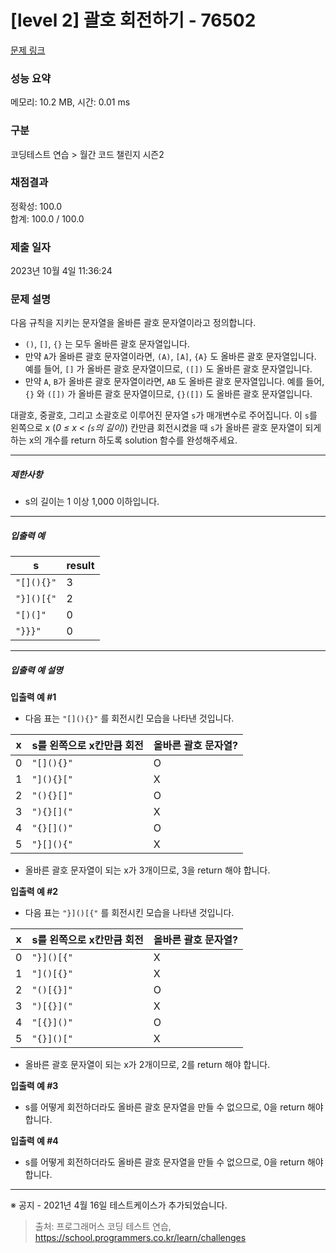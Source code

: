 # [level 2] 괄호 회전하기 - 76502 

[문제 링크](https://school.programmers.co.kr/learn/courses/30/lessons/76502) 

### 성능 요약

메모리: 10.2 MB, 시간: 0.01 ms

### 구분

코딩테스트 연습 > 월간 코드 챌린지 시즌2

### 채점결과

정확성: 100.0<br/>합계: 100.0 / 100.0

### 제출 일자

2023년 10월 4일 11:36:24

### 문제 설명

<p>다음 규칙을 지키는 문자열을 올바른 괄호 문자열이라고 정의합니다.</p>

<ul>
<li><code>()</code>, <code>[]</code>, <code>{}</code> 는 모두 올바른 괄호 문자열입니다.</li>
<li>만약 <code>A</code>가 올바른 괄호 문자열이라면, <code>(A)</code>, <code>[A]</code>, <code>{A}</code> 도 올바른 괄호 문자열입니다. 예를 들어, <code>[]</code> 가 올바른 괄호 문자열이므로, <code>([])</code> 도 올바른 괄호 문자열입니다.</li>
<li>만약 <code>A</code>, <code>B</code>가 올바른 괄호 문자열이라면, <code>AB</code> 도 올바른 괄호 문자열입니다. 예를 들어, <code>{}</code> 와 <code>([])</code> 가 올바른 괄호 문자열이므로, <code>{}([])</code> 도 올바른 괄호 문자열입니다.</li>
</ul>

<p>대괄호, 중괄호, 그리고 소괄호로 이루어진 문자열 <code>s</code>가 매개변수로 주어집니다. 이 <code>s</code>를 왼쪽으로 x (<em>0 ≤ x &lt; (<code>s</code>의 길이)</em>) 칸만큼 회전시켰을 때 <code>s</code>가 올바른 괄호 문자열이 되게 하는 x의 개수를 return 하도록 solution 함수를 완성해주세요.</p>

<hr>

<h5>제한사항</h5>

<ul>
<li>s의 길이는 1 이상 1,000 이하입니다.</li>
</ul>

<hr>

<h5>입출력 예</h5>
<table class="table">
        <thead><tr>
<th>s</th>
<th>result</th>
</tr>
</thead>
        <tbody><tr>
<td><code>"[](){}"</code></td>
<td>3</td>
</tr>
<tr>
<td><code>"}]()[{"</code></td>
<td>2</td>
</tr>
<tr>
<td><code>"[)(]"</code></td>
<td>0</td>
</tr>
<tr>
<td><code>"}}}"</code></td>
<td>0</td>
</tr>
</tbody>
      </table>
<hr>

<h5>입출력 예 설명</h5>

<p><strong>입출력 예 #1</strong></p>

<ul>
<li>다음 표는 <code>"[](){}"</code> 를 회전시킨 모습을 나타낸 것입니다.</li>
</ul>
<table class="table">
        <thead><tr>
<th>x</th>
<th>s를 왼쪽으로 x칸만큼 회전</th>
<th>올바른 괄호 문자열?</th>
</tr>
</thead>
        <tbody><tr>
<td>0</td>
<td><code>"[](){}"</code></td>
<td>O</td>
</tr>
<tr>
<td>1</td>
<td><code>"](){}["</code></td>
<td>X</td>
</tr>
<tr>
<td>2</td>
<td><code>"(){}[]"</code></td>
<td>O</td>
</tr>
<tr>
<td>3</td>
<td><code>"){}[]("</code></td>
<td>X</td>
</tr>
<tr>
<td>4</td>
<td><code>"{}[]()"</code></td>
<td>O</td>
</tr>
<tr>
<td>5</td>
<td><code>"}[](){"</code></td>
<td>X</td>
</tr>
</tbody>
      </table>
<ul>
<li>올바른 괄호 문자열이 되는 x가 3개이므로, 3을 return 해야 합니다.</li>
</ul>

<p><strong>입출력 예 #2</strong></p>

<ul>
<li>다음 표는 <code>"}]()[{"</code> 를 회전시킨 모습을 나타낸 것입니다.</li>
</ul>
<table class="table">
        <thead><tr>
<th>x</th>
<th>s를 왼쪽으로 x칸만큼 회전</th>
<th>올바른 괄호 문자열?</th>
</tr>
</thead>
        <tbody><tr>
<td>0</td>
<td><code>"}]()[{"</code></td>
<td>X</td>
</tr>
<tr>
<td>1</td>
<td><code>"]()[{}"</code></td>
<td>X</td>
</tr>
<tr>
<td>2</td>
<td><code>"()[{}]"</code></td>
<td>O</td>
</tr>
<tr>
<td>3</td>
<td><code>")[{}]("</code></td>
<td>X</td>
</tr>
<tr>
<td>4</td>
<td><code>"[{}]()"</code></td>
<td>O</td>
</tr>
<tr>
<td>5</td>
<td><code>"{}]()["</code></td>
<td>X</td>
</tr>
</tbody>
      </table>
<ul>
<li>올바른 괄호 문자열이 되는 x가 2개이므로, 2를 return 해야 합니다.</li>
</ul>

<p><strong>입출력 예 #3</strong></p>

<ul>
<li>s를 어떻게 회전하더라도 올바른 괄호 문자열을 만들 수 없으므로, 0을 return 해야 합니다.</li>
</ul>

<p><strong>입출력 예 #4</strong></p>

<ul>
<li>s를 어떻게 회전하더라도 올바른 괄호 문자열을 만들 수 없으므로, 0을 return 해야 합니다.</li>
</ul>

<hr>

<p>※ 공지 - 2021년 4월 16일 테스트케이스가 추가되었습니다.</p>


> 출처: 프로그래머스 코딩 테스트 연습, https://school.programmers.co.kr/learn/challenges
